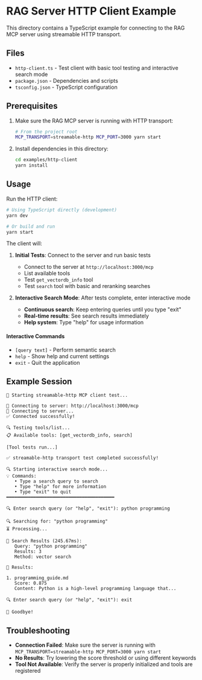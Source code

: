 # RAG Server HTTP Client Example

This directory contains a TypeScript example for connecting to the RAG MCP server using streamable HTTP transport.

## Files

- `http-client.ts` - Test client with basic tool testing and interactive search mode
- `package.json` - Dependencies and scripts
- `tsconfig.json` - TypeScript configuration

## Prerequisites

1. Make sure the RAG MCP server is running with HTTP transport:
   ```bash
   # From the project root
   MCP_TRANSPORT=streamable-http MCP_PORT=3000 yarn start
   ```

2. Install dependencies in this directory:
   ```bash
   cd examples/http-client
   yarn install
   ```

## Usage

Run the HTTP client:

```bash
# Using TypeScript directly (development)
yarn dev

# Or build and run
yarn start
```

The client will:

1. **Initial Tests**: Connect to the server and run basic tests
   - Connect to the server at `http://localhost:3000/mcp`
   - List available tools
   - Test `get_vectordb_info` tool
   - Test `search` tool with basic and reranking searches

2. **Interactive Search Mode**: After tests complete, enter interactive mode
   - **Continuous search**: Keep entering queries until you type "exit"
   - **Real-time results**: See search results immediately
   - **Help system**: Type "help" for usage information

#### Interactive Commands

- `[query text]` - Perform semantic search
- `help` - Show help and current settings
- `exit` - Quit the application

## Example Session

```
🔗 Starting streamable-http MCP client test...

📡 Connecting to server: http://localhost:3000/mcp
🔌 Connecting to server...
✅ Connected successfully!

🔍 Testing tools/list...
📋 Available tools: [get_vectordb_info, search]

[Tool tests run...]

✅ streamable-http transport test completed successfully!

🔍 Starting interactive search mode...
💡 Commands:
   • Type a search query to search
   • Type "help" for more information
   • Type "exit" to quit
━━━━━━━━━━━━━━━━━━━━━━━━━━━━━━━━━━━━━━━━

🔍 Enter search query (or "help", "exit"): python programming

🔍 Searching for: "python programming"
⏳ Processing...

🎯 Search Results (245.67ms):
   Query: "python programming"
   Results: 3
   Method: vector search

📄 Results:

1. programming_guide.md
   Score: 0.875
   Content: Python is a high-level programming language that...

🔍 Enter search query (or "help", "exit"): exit

👋 Goodbye!
```

## Troubleshooting

- **Connection Failed**: Make sure the server is running with `MCP_TRANSPORT=streamable-http MCP_PORT=3000 yarn start`
- **No Results**: Try lowering the score threshold or using different keywords
- **Tool Not Available**: Verify the server is properly initialized and tools are registered
